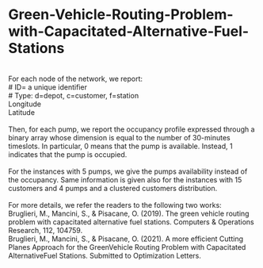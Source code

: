 # Green-Vehicle-Routing-Problem-with-Capacitated-Alternative-Fuel-Stations
<br> For each node of the network, we report:
<br> # ID= a unique identifier
<br> # Type: d=depot, c=customer, f=station
<br> Longitude
<br>Latitude
<br> <br> Then, for each pump, we report the occupancy profile expressed through a binary array whose dimension is equal to the number of 30-minutes timeslots. In particular, 0 means that the pump is available. Instead, 1 indicates that the pump is occupied.
<br> <br> For the instances with 5 pumps, we give the pumps availability instead of the occupancy. Same information is given also for the instances with 15 customers and 4 pumps and a clustered customers distribution.
<br> <br>For more details, we refer the readers to the following two works:
<br> Bruglieri, M., Mancini, S., & Pisacane, O. (2019). The green vehicle routing problem with capacitated alternative fuel stations. Computers & Operations Research, 112, 104759.
<br> Bruglieri, M., Mancini, S., & Pisacane, O. (2021). A more efficient Cutting Planes Approach for the GreenVehicle Routing Problem with Capacitated AlternativeFuel Stations. Submitted to Optimization Letters.
